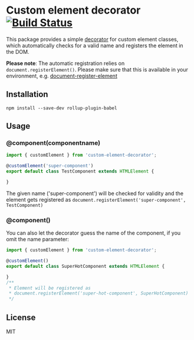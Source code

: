 # Custom element decorator [![Build Status](https://travis-ci.org/Duske/custom-element-decorator.svg?branch=master)](https://travis-ci.org/Duske/custom-element-decorator)
This package provides a simple [decorator](https://github.com/wycats/javascript-decorators) for custom element classes, which automatically
checks for a valid name and registers the element in the DOM.

**Please note**: The automatic registration relies on `document.registerElement()`. Please make sure that this is available in your environment, e.g. [document-register-element](https://github.com/WebReflection/document-register-element)

## Installation
```
npm install --save-dev rollup-plugin-babel
```

## Usage

### @component(componentname)
```js
import { customElement } from 'custom-element-decorator';

@customElement('super-component')
export default class TestComponent extends HTMLElement {

}
```
The given name ('super-component') will be checked for validity and the element gets registered as `document.registerElement('super-component', TestComponent)`

### @component()
You can also let the decorator guess the name of the component, if you omit the name parameter:
```js
import { customElement } from 'custom-element-decorator';

@customElement()
export default class SuperHotComponent extends HTMLElement {

}
/**
 * Element will be registered as
 * document.registerElement('super-hot-component', SuperHotComponent)
 */
```
## License
MIT
